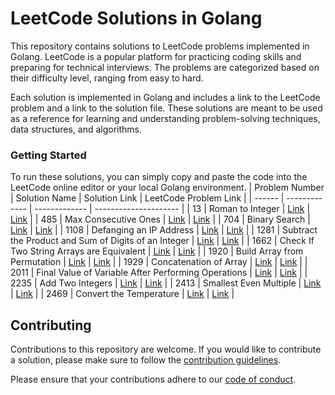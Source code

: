 # LeetCode Solutions in Golang

This repository contains solutions to LeetCode problems implemented in Golang. LeetCode is a popular platform for practicing coding skills and preparing for technical interviews. The problems are categorized based on their difficulty level, ranging from easy to hard.

Each solution is implemented in Golang and includes a link to the LeetCode problem and a link to the solution file. These solutions are meant to be used as a reference for learning and understanding problem-solving techniques, data structures, and algorithms.

### Getting Started

To run these solutions, you can simply copy and paste the code into the LeetCode online editor or your local Golang environment.
| Problem Number | Solution Name | Solution Link | LeetCode Problem Link |
| ------ | ------------- | ------------- | --------------------- |
| 13 | Roman to Integer | [Link](https://github.com/YuryFilipovich/golang_leetcode/blob/master/solutions/13_roman_to_integer.go) | [Link](https://leetcode.com/problems/roman-to-integer/) |
| 485 | Max Consecutive Ones | [Link](https://github.com/YuryFilipovich/golang_leetcode/blob/master/solutions/485_max_consecutive_ones.go) | [Link](https://leetcode.com/problems/max-consecutive-ones/) |
| 704 | Binary Search | [Link](https://github.com/YuryFilipovich/golang_leetcode/blob/master/solutions/704_binary_search.go) | [Link](https://leetcode.com/problems/binary-search/) |
| 1108 | Defanging an IP Address | [Link](https://github.com/YuryFilipovich/golang_leetcode/blob/master/solutions/1108_defanging_an_ip_address.go) | [Link](https://leetcode.com/problems/defanging-an-ip-address/) |
| 1281 | Subtract the Product and Sum of Digits of an Integer | [Link](https://github.com/YuryFilipovich/golang_leetcode/blob/master/solutions/1281_subtract_the_product_and_sum_of_digits_of_an_integer.go) | [Link](https://leetcode.com/problems/subtract-the-product-and-sum-of-digits-of-an-integer/) |
| 1662 | Check If Two String Arrays are Equivalent | [Link](https://github.com/YuryFilipovich/golang_leetcode/blob/master/solutions/1662_check_if_two_strings_are_equivalent.go) | [Link](https://leetcode.com/problems/check-if-two-string-arrays-are-equivalent/) |
| 1920 | Build Array from Permutation | [Link](https://github.com/YuryFilipovich/golang_leetcode/blob/master/solutions/1920_build_array_from_permutation.go) | [Link](https://leetcode.com/problems/build-array-from-permutation/) |
| 1929 | Concatenation of Array | [Link](https://github.com/YuryFilipovich/golang_leetcode/blob/master/solutions/1929_concatenation_of_array.go) | [Link](https://leetcode.com/problems/concatenation-of-array/) |
| 2011 | Final Value of Variable After Performing Operations | [Link](https://github.com/YuryFilipovich/golang_leetcode/blob/master/solutions/2011_final_value_of_variable_after_perfoming_operations.go) | [Link](https://leetcode.com/problems/final-value-of-variable-after-performing-operations/) |
| 2235 | Add Two Integers | [Link](https://github.com/YuryFilipovich/golang_leetcode/blob/master/solutions/2235_add_two_integers.go) | [Link](https://leetcode.com/problems/add-two-integers/) |
| 2413 | Smallest Even Multiple | [Link](https://github.com/YuryFilipovich/golang_leetcode/blob/master/solutions/2413_smallest_even_multiple.go) | [Link](https://leetcode.com/problems/smallest-even-multiple/) |
| 2469 | Convert the Temperature | [Link](https://github.com/YuryFilipovich/golang_leetcode/blob/master/solutions/2469_convert_the_temperature.go) | [Link](https://leetcode.com/problems/convert-the-temperature/) |

## Contributing

Contributions to this repository are welcome. If you would like to contribute a solution, please make sure to follow the [contribution guidelines](https://github.com/YuryFilipovich/golang_leetcode/blob/master/contribution_guidlines.md).

Please ensure that your contributions adhere to our [code of conduct](https://github.com/YuryFilipovich/golang_leetcode/blob/master/code_of_conduct.md).

